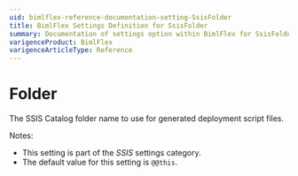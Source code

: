 ```yaml
---
uid: bimlflex-reference-documentation-setting-SsisFolder
title: BimlFlex Settings Definition for SsisFolder
summary: Documentation of settings option within BimlFlex for SsisFolder
varigenceProduct: BimlFlex
varigenceArticleType: Reference
---
```


# Folder

The SSIS Catalog folder name to use for generated deployment script files.

Notes:

* This setting is part of the *SSIS* settings category.
* The default value for this setting is `@@this`.